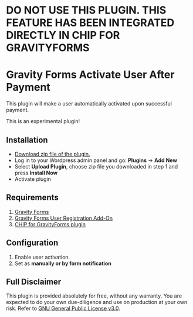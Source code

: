 # DO NOT USE THIS PLUGIN. THIS FEATURE HAS BEEN INTEGRATED DIRECTLY IN CHIP FOR GRAVITYFORMS

# Gravity Forms Activate User After Payment

This plugin will make a user automatically activated upon successful payment.

This is an experimental plugin!

## Installation

* [Download zip file of the plugin.](https://github.com/wzul/gf_activate_after_pay/archive/refs/heads/main.zip)
* Log in to your Wordpress admin panel and go: **Plugins** -> **Add New**
* Select **Upload Plugin**, choose zip file you downloaded in step 1 and press **Install Now**
* Activate plugin

## Requirements

1. [Gravity Forms](https://gravityforms.com/)
1. [Gravity Forms User Registration Add-On](https://www.gravityforms.com/add-ons/user-registration/)
1. [CHIP for GravityForms plugin](https://wordpress.org/plugins/chip-for-gravity-forms/)

## Configuration

1. Enable user activation.
1. Set as **manually or by form notification**

## Full Disclaimer

This plugin is provided absolutely for free, without any warranty. You are expected to do your own due-diligence and use on production at your own risk. Refer to [GNU General Public License v3.0](https://www.gnu.org/licenses/gpl-3.0.html).
